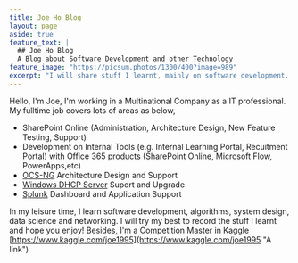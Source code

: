 ```yaml
---
title: Joe Ho Blog
layout: page
aside: true
feature_text: |
  ## Joe Ho Blog
  A Blog about Software Development and other Technology
feature_image: "https://picsum.photos/1300/400?image=989"
excerpt: "I will share stuff I learnt, mainly on software development. Hope you Enjoy!"
---
```


Hello,
I'm Joe, I'm working in a Multinational Company as a IT professional. My fulltime job covers lots of areas as below,

* SharePoint Online (Administration, Architecture Design, New Feature Testing, Support)
* Development on Internal Tools (e.g. Internal Learning Portal, Recuitment Portal) with Office 365 products (SharePoint Online, Microsoft Flow, PowerApps,etc)
* [OCS-NG](https://www.ocsinventory-ng.org/en/ "A link") Architecture Design and Support
* [Windows DHCP Server](https://docs.microsoft.com/en-us/windows-server/networking/technologies/dhcp/dhcp-top "A link") Suport and Upgrade
* [Splunk](https://www.splunk.com "A link") Dashboard and Application Support

In my leisure time, I learn software development, algorithms, system design, data science and networking. I will try my best to record the stuff I learnt and hope you enjoy! Besides, I'm a Competition Master in Kaggle [https://www.kaggle.com/joe1995](https://www.kaggle.com/joe1995 "A link") 

